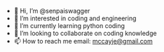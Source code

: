 - 👋 Hi, I’m @senpaiswagger
- 👀 I’m interested in coding and engineering
- 🌱 I’m currently learning python coding
- 💞️ I’m looking to collaborate on coding knowledge
- 📫 How to reach me email: mccayje@gmail.com

<!---
senpaiswagger/senpaiswagger is a ✨ special ✨ repository because its `README.md` (this file) appears on your GitHub profile.
You can click the Preview link to take a look at your changes.
--->
